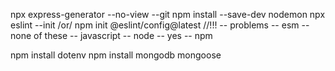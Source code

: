 npx express-generator --no-view --git
npm install --save-dev nodemon
npx eslint --init  /or/ npm init @eslint/config@latest
//!!!
-- problems
-- esm
-- none of these 
-- javascript
-- node 
-- yes 
-- npm 

npm install dotenv
npm install mongodb mongoose
